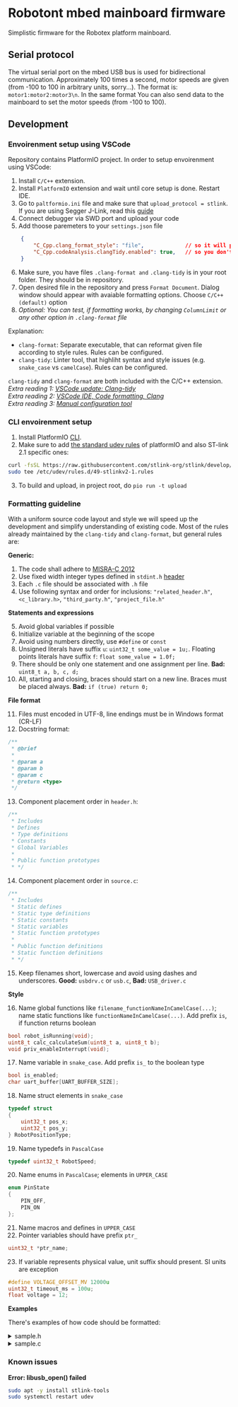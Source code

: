 # Robotont mbed mainboard firmware

Simplistic firmware for the Robotex platform mainboard.

## Serial protocol

The virtual serial port on the mbed USB bus is used for bidirectional communication. Approximately 100 times a second, motor speeds are given (from -100 to 100 in arbitrary units, sorry...). The format is: `motor1:motor2:motor3\n`. In the same format You can also send data to the mainboard to set the motor speeds (from -100 to 100).

## Development

### Envoirenment setup using VSCode

Repository contains PlatformIO project. In order to setup envoirenment using VSCode:

 1. Install `C/C++` extension.
 2. Install `PlatformIO` extension and wait until core setup is done. Restart IDE.
 3. Go to `paltformio.ini` file and make sure that `upload_protocol = stlink`. If you are using Segger J-Link, read this [guide](https://docs.platformio.org/en/stable/plus/debug-tools/jlink.html)
 4. Connect debugger via SWD port and upload your code
 5. Add thoose paremeters to your `settings.json` file
```json
    {
        "C_Cpp.clang_format_style": "file",             // so it will parse file named ".clang-format"
        "C_Cpp.codeAnalysis.clangTidy.enabled": true,   // so you don't need invoke "Run Code Analysis" command manually
    }
```
 6. Make sure, you have files `.clang-format and` `.clang-tidy` is in your root folder. They should be in repository.
 7. Open desired file in the repository and press `Format Document`.  Dialog window should appear with avaiable formatting options. Choose `C/C++ (default)` option
 8. *Optional: You can test, if formatting works, by changing `ColumnLimit` or any other option in `.clang-format` file* 

  Explanation:
  - `clang-format`: Separate executable, that can reformat given file according to style rules. Rules can be configured.
  - `clang-tidy`: Linter tool, that highliht syntax and style issues (e.g. `snake_case` vs `camelCase`). Rules can be configured.

`clang-tidy` and `clang-format` are both included with the C/C++ extension. </br>
 *Extra reading 1: [VSCode update: Clang-tidy](https://devblogs.microsoft.com/cppblog/visual-studio-code-c-december-2021-update-clang-tidy/)* </br>
 *Extra reading 2: [VSCode IDE, Code formatting, Clang](https://code.visualstudio.com/docs/cpp/cpp-ide#_code-formatting)* </br>
 *Extra reading 3: [Manual configuration tool](https://zed0.co.uk/clang-format-configurator/)* </br>

### CLI envoirenment setup

 1. Install PlatformIO [CLI](https://docs.platformio.org/en/latest/core/installation.html).
 2. Make sure to add [the standard udev rules](https://docs.platformio.org/en/latest/faq.html#faq-udev-rules) of platformIO and also ST-link 2.1 specific ones:
```sh
curl -fsSL https://raw.githubusercontent.com/stlink-org/stlink/develop/config/udev/rules.d/49-stlinkv2-1.rules
sudo tee /etc/udev/rules.d/49-stlinkv2-1.rules
```
 3. To build and upload, in project root, do `pio run -t upload`

### Formatting guideline

With a uniform source code layout and style we will speed up the development and simplify understanding of existing code. Most of the rules already maintained by the `clang-tidy` and `clang-format`, but general rules are:

**Generic:**

1. The code shall adhere to [MISRA-C 2012](https://electrovolt.ir/wp-content/uploads/2022/09/MISRA-C_2012_-Guidelines-for-the-Use-of-the-C-Language-in-Critical-Systems-Motor-Industry-Research-Association-2013-2013.pdf)
2. Use fixed width integer types defined in `stdint.h` [header](https://en.cppreference.com/w/c/types/integer)
3. Each `.c` file should be associated with `.h` file
4. Use following syntax and order for inclusions: `"related_header.h"`, `<c_library.h>`, `"third_party.h"`, `"project_file.h"`

**Statements and expressions** 

5. Avoid global variables if possible
6. Initialize variable at the beginning of the scope
7. Avoid using numbers directly, use `#define` or `const`
8. Unsigned literals have suffix `u`: `uint32_t some_value = 1u;`. Floating points literals have suffix `f`: `float some_value = 1.0f;`
9. There should be only one statement and one assignment per line. **Bad:** `uint8_t a, b, c, d;`
10. All, starting and closing, braces should start on a new line. Braces must be placed always. **Bad:** `if (true) return 0;`

**File format**

11. Files must encoded in UTF-8, line endings must be in Windows format (CR-LF)
12. Docstring format:
```cpp
/**
 * @brief 
 * 
 * @param a
 * @param b
 * @param c
 * @return <type>
 */
```
13. Component placement order in `header.h`:
```cpp
/**
 * Includes
 * Defines
 * Type definitions
 * Constants
 * Global Variables
 * 
 * Public function prototypes
 * */
```
14. Component placement order in `source.c`:
```cpp
/**
 * Includes
 * Static defines
 * Static type definitions
 * Static constants
 * Static variables
 * Static function prototypes
 * 
 * Public function definitions
 * Static function definitions
 * */
```
15. Keep filenames short, lowercase and avoid using dashes and underscores. **Good:** `usbdrv.c` or `usb.c`, **Bad:** `USB_driver.c`

**Style**

16. Name global functions like `filename_functionNameInCamelCase(...)`; name static functions like `functionNameInCamelCase(...)`. Add prefix `is`, if function returns boolean
```cpp
bool robot_isRunning(void);
uint8_t calc_calculateSum(uint8_t a, uint8_t b);
void priv_enableInterrupt(void);
```
17. Name variable in `snake_case`. Add prefix `is_` to the boolean type
```cpp
bool is_enabled;
char uart_buffer[UART_BUFFER_SIZE];
```
18. Name struct elements in `snake_case`
```cpp
typedef struct
{
    uint32_t pos_x;
    uint32_t pos_y;
} RobotPositionType;
```
19. Name typedefs in `PascalCase`
```cpp
typedef uint32_t RobotSpeed;
```
20. Name enums in `PascalCase`; elements in `UPPER_CASE`
```cpp
enum PinState
{
    PIN_OFF,
    PIN_ON
};
``` 
21. Name macros and defines in `UPPER_CASE`
22. Pointer variables should have prefix `ptr_` 
```cpp
uint32_t *ptr_name;
```
23. If variable represents physical value, unit suffix should present. SI units are exception
```cpp
#define VOLTAGE_OFFSET_MV 12000u
uint32_t timeout_ms = 100u;
float voltage = 12;
```

**Examples**

There's examples of how code should be formatted:
<details>
  <summary>sample.h</summary>
  
```cpp
// To be filled
```
</details>

<details>
  <summary>sample.c</summary>
  
```cpp
// To be filled
```
</details>

### Known issues

**Error: libusb_open() failed**
```sh
sudo apt -y install stlink-tools
sudo systemctl restart udev
```
